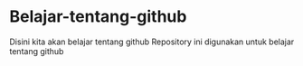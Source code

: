 # Belajar-tentang-github
Disini kita akan belajar tentang github
Repository ini digunakan untuk belajar tentang github

